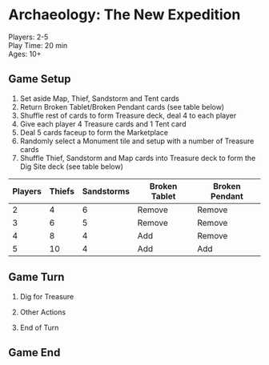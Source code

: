 # Archaeology: The New Expedition

Players: 2-5  
Play Time: 20 min  
Ages: 10+

## Game Setup

1. Set aside Map, Thief, Sandstorm and Tent cards
2. Return Broken Tablet/Broken Pendant cards (see table below)
3. Shuffle rest of cards to form Treasure deck, deal 4 to each player
4. Give each player 4 Treasure cards and 1 Tent card
5. Deal 5 cards faceup to form the Marketplace
6. Randomly select a Monument tile and setup with a number of Treasure cards
7. Shuffle Thief, Sandstorm and Map cards into Treasure deck to form the Dig Site deck (see table below)

| Players | Thiefs | Sandstorms | Broken Tablet | Broken Pendant |
| ------- | ------ | ---------- | ------------- | -------------- |
| 2       | 4      | 6          | Remove        | Remove         |
| 3       | 6      | 5          | Remove        | Remove         |
| 4       | 8      | 4          | Add           | Remove         |
| 5       | 10     | 4          | Add           | Add            |

## Game Turn

1. Dig for Treasure

2. Other Actions
3. End of Turn


## Game End

